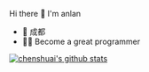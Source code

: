 Hi there 👋
I'm anlan
* 📍 成都
* 🦸‍♂️ Become a great programmer 


[![chenshuai's github stats](https://github-readme-stats.vercel.app/api?username=anlance)](https://github.com/anlance)

